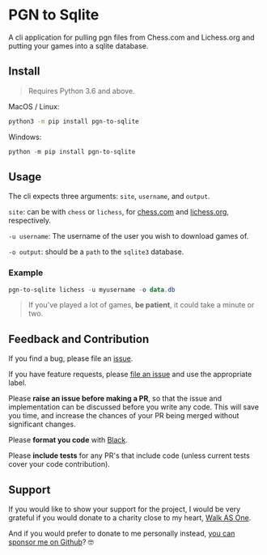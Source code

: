 # PGN to Sqlite

A cli application for pulling pgn files from Chess.com and Lichess.org and putting your games into a sqlite database.

## Install

> Requires Python 3.6 and above.

MacOS / Linux:

```bash
python3 -m pip install pgn-to-sqlite
```

Windows:

```powershell
python -m pip install pgn-to-sqlite
```

## Usage

The cli expects three arguments: `site`, `username`, and `output`.

`site`: can be with `chess` or `lichess`, for [chess.com](https://www.chess.com) and [lichess.org](https://lichess.org), respectively.

`-u username`: The username of the user you wish to download games of.

`-o output`: should be a `path` to the `sqlite3` database.

### Example

```powershell
pgn-to-sqlite lichess -u myusername -o data.db
```

> If you've played a lot of games, **be patient**, it could take a minute or two.

## Feedback and Contribution

If you find a bug, please file an [issue](https://github.com/EndlessTrax/pgn-to-sqlite/issues).

If you have feature requests, please [file an issue](https://github.com/EndlessTrax/pgn-to-sqlite/issues) and use the appropriate label.

Please **raise an issue before making a PR**, so that the issue and implementation can be discussed before you write any code. This will save you time, and increase the chances of your PR being merged without significant changes.

Please **format you code** with [Black](https://pypi.org/project/black/).

Please **include tests** for any PR's that include code (unless current tests cover your code contribution).

## Support

If you would like to show your support for the project, I would be very grateful if you would donate to a charity close to my heart, [Walk AS One](https://walkasone.org/donate).

And if you would prefer to donate to me personally instead, [you can sponsor me on Github](https://github.com/sponsors/EndlessTrax)? 🤓
